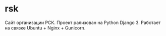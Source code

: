 # rsk

Сайт организации РСК.
Проект рализован на Python Django 3.
Работает на связке Ubuntu + Nginx + Gunicorn.
